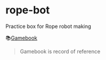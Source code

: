 # rope-bot
 
Practice box for Rope robot making
 
📚[Gamebook](https://utakik.github.io/gamebook/index.html)
 
>Gamebook is record of reference
